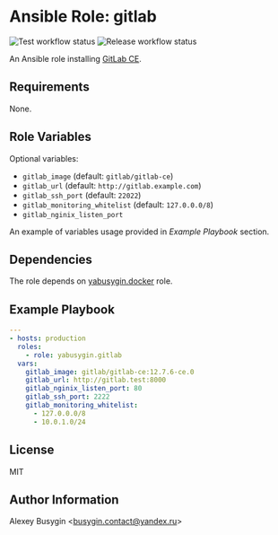 Ansible Role: gitlab
====================

![Test workflow status](https://github.com/yabusygin/ansible-role-gitlab/workflows/test/badge.svg)
![Release workflow status](https://github.com/yabusygin/ansible-role-docker/workflows/release/badge.svg)

An Ansible role installing [GitLab CE][GitLab].

[GitLab]: https://docs.gitlab.com/ce/README.html

Requirements
------------

None.

Role Variables
--------------

Optional variables:

*   `gitlab_image` (default: `gitlab/gitlab-ce`)
*   `gitlab_url` (default: `http://gitlab.example.com`)
*   `gitlab_ssh_port` (default: `22022`)
*   `gitlab_monitoring_whitelist` (default: `127.0.0.0/8`)
*   `gitlab_nginix_listen_port`

An example of variables usage provided in *Example Playbook* section.

Dependencies
------------

The role depends on [yabusygin.docker][Docker Role] role.

[Docker Role]: https://galaxy.ansible.com/yabusygin/docker

Example Playbook
----------------

```yaml
---
- hosts: production
  roles:
    - role: yabusygin.gitlab
  vars:
    gitlab_image: gitlab/gitlab-ce:12.7.6-ce.0
    gitlab_url: http://gitlab.test:8000
    gitlab_nginix_listen_port: 80
    gitlab_ssh_port: 2222
    gitlab_monitoring_whitelist:
      - 127.0.0.0/8
      - 10.0.1.0/24
```

License
-------

MIT

Author Information
------------------

Alexey Busygin \<busygin.contact@yandex.ru\>
